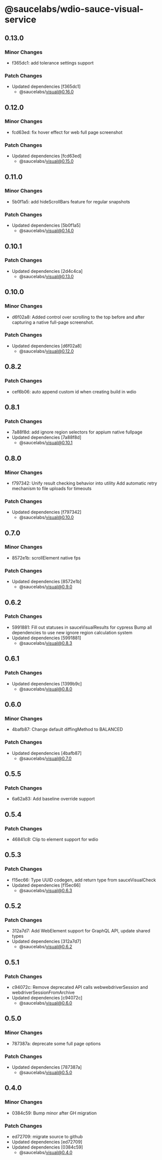 # @saucelabs/wdio-sauce-visual-service

## 0.13.0

### Minor Changes

- f365dc1: add tolerance settings support

### Patch Changes

- Updated dependencies [f365dc1]
  - @saucelabs/visual@0.16.0

## 0.12.0

### Minor Changes

- fcd63ed: fix hover effect for web full page screenshot

### Patch Changes

- Updated dependencies [fcd63ed]
  - @saucelabs/visual@0.15.0

## 0.11.0

### Minor Changes

- 5b0f1a5: add hideScrollBars feature for regular snapshots

### Patch Changes

- Updated dependencies [5b0f1a5]
  - @saucelabs/visual@0.14.0

## 0.10.1

### Patch Changes

- Updated dependencies [2d4c4ca]
  - @saucelabs/visual@0.13.0

## 0.10.0

### Minor Changes

- d6f02a8: Added control over scrolling to the top before and after capturing a native full-page screenshot.

### Patch Changes

- Updated dependencies [d6f02a8]
  - @saucelabs/visual@0.12.0

## 0.8.2

### Patch Changes

- cef6b06: auto append custom id when creating build in wdio

## 0.8.1

### Patch Changes

- 7a88f8d: add ignore region selectors for appium native fullpage
- Updated dependencies [7a88f8d]
  - @saucelabs/visual@0.10.1

## 0.8.0

### Minor Changes

- f797342: Unify result checking behavior into utility
  Add automatic retry mechanism to file uploads for timeouts

### Patch Changes

- Updated dependencies [f797342]
  - @saucelabs/visual@0.10.0

## 0.7.0

### Minor Changes

- 8572e1b: scrollElement native fps

### Patch Changes

- Updated dependencies [8572e1b]
  - @saucelabs/visual@0.9.0

## 0.6.2

### Patch Changes

- 5991881: Fill out statuses in sauceVisualResults for cypress
  Bump all dependencies to use new ignore region calculation system
- Updated dependencies [5991881]
  - @saucelabs/visual@0.8.3

## 0.6.1

### Patch Changes

- Updated dependencies [1399b9c]
  - @saucelabs/visual@0.8.0

## 0.6.0

### Minor Changes

- 4bafb87: Change default diffingMethod to BALANCED

### Patch Changes

- Updated dependencies [4bafb87]
  - @saucelabs/visual@0.7.0

## 0.5.5

### Patch Changes

- 6a62a83: Add baseline override support

## 0.5.4

### Patch Changes

- 46841c8: Clip to element support for wdio

## 0.5.3

### Patch Changes

- f15ec66: Type UUID codegen, add return type from sauceVisualCheck
- Updated dependencies [f15ec66]
  - @saucelabs/visual@0.6.3

## 0.5.2

### Patch Changes

- 312a7d7: Add WebElement support for GraphQL API, update shared types
- Updated dependencies [312a7d7]
  - @saucelabs/visual@0.6.2

## 0.5.1

### Patch Changes

- c94072c: Remove deprecated API calls webwebdriverSession and webdriverSessionFromArchive
- Updated dependencies [c94072c]
  - @saucelabs/visual@0.6.0

## 0.5.0

### Minor Changes

- 787387a: deprecate some full page options

### Patch Changes

- Updated dependencies [787387a]
  - @saucelabs/visual@0.5.0

## 0.4.0

### Minor Changes

- 0384c59: Bump minor after GH migration

### Patch Changes

- ed72709: migrate source to github
- Updated dependencies [ed72709]
- Updated dependencies [0384c59]
  - @saucelabs/visual@0.4.0

